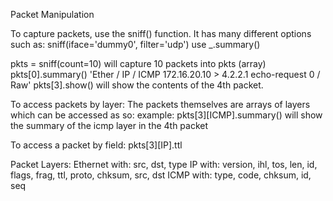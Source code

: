 Packet Manipulation 

To capture packets, use the sniff() function. It has many different options
such as: sniff(iface='dummy0', filter='udp')
use _.summary()

pkts = sniff(count=10) will capture 10 packets into pkts (array)
pkts[0].summary()
'Ether / IP / ICMP 172.16.20.10 > 4.2.2.1 echo-request 0 / Raw'
pkts[3].show() will show the contents of the 4th packet.

To access packets by layer:
The packets themselves are arrays of layers which can be accessed as so:
example: pkts[3][ICMP].summary() will show the summary of the icmp layer in the 4th packet

To access a packet by field:
pkts[3][IP].ttl

Packet Layers:
	Ethernet
		with: src, dst, type
	IP
		with: version, ihl, tos, len, id, flags, frag, ttl, proto, chksum, src, dst
	ICMP
		with: type, code, chksum, id, seq
		
